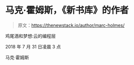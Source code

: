 # 马克·霍姆斯，《新书库》的作者

> 原文：<https://thenewstack.io/author/marc-holmes/>

鸡尾酒和梦想:云的编程层

2018 年 7 月 31 日凌晨 3 点

马克·霍姆斯